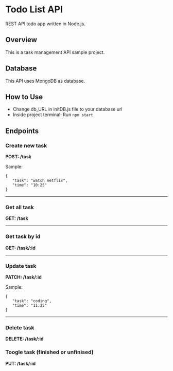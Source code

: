 # Todo List API

REST API todo app written in Node.js.

## Overview

This is a task management API sample project.

## Database

This API uses MongoDB as database.

## How to Use
- Change db_URL in initDB.js file to your database url
- Inside project terminal: Run `npm start`

## Endpoints

### Create new task

**POST: /task**

Sample:

```
{
   "task": "watch netflix",
   "time": "10:25"
}
```
-----

### Get all task

**GET: /task**

-----

### Get task by id

**GET: /task/:id**

-----

### Update task

**PATCH: /task/:id**

Sample:

```
{
   "task": "coding",
   "time": "11:25"
}
```
-----

### Delete task

**DELETE: /task/:id**

### Toogle task (finished or unfinised)

**PUT: /task/:id**
